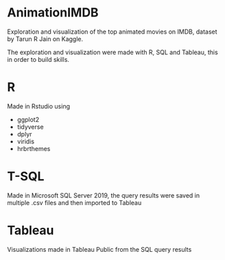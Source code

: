 # AnimationIMDB
Exploration and visualization of the top animated movies on IMDB, dataset by Tarun R Jain on Kaggle.

The exploration and visualization were made with R, SQL and Tableau, this in order to build skills.

# R

Made in Rstudio using

* ggplot2
* tidyverse
* dplyr
* viridis
* hrbrthemes

# T-SQL

Made in Microsoft SQL Server 2019, the query results were saved in multiple .csv files and then imported to Tableau

# Tableau

Visualizations made in Tableau Public from the SQL query results

